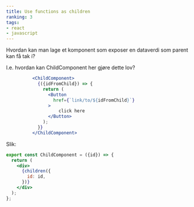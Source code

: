 ```yaml
---
title: Use functions as children
ranking: 3
tags:
- react
- javascript
---
```


Hvordan kan man lage et komponent som exposer en dataverdi som parent kan få tak i?

I.e. hvordan kan ChildComponent her gjøre dette lov?


```jsx
          <ChildComponent>
            {({idFromChild}) => {
              return (
                <Button
                  href={`link/to/${idFromChild}`}
                >
					click here
                </Button>
              );
            }}
          </ChildComponent>

```

Slik:

```jsx
export const ChildComponent = ({id}) => {
  return (
    <div>
      {children({
        id: id,
      })}
    </div>
  );
};
```

